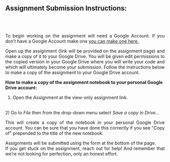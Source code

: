 ## Assignment Submission Instructions:

<br><br>
<p align="justify">
To begin working on the assignment will need a Google Account. If you don’t have a Google Account make one <a href="https://accounts.google.com/signup">you can make one here.</a>
<p/>

<p align="justify">
Open up the assignment (link will be provided on the assignment page) and make a copy of it to your Google Drive. You will be given edit permissions to the copied version in your Google Drive where you will write your code and which will ultimately become your submission. Follow the instructions below to make a copy of the assignment to your Google Drive account.
<p/>

<b> How to make a copy of the assignment notebook to your personal Google Drive account:</b>
<br>
1) Open the Assignment at the view-only assignment link.
<br>
2) Go to <i>File</i> then from the drop-down menu select <i>Save a copy in Drive…</i>
<br>
<p align="justify">
This will create a copy of the notebook in your personal Google Drive account. You can be sure that you have done this correctly if you see "Copy of" prepended to the title of the new notebook.
<p/>

<p align="justify">
  Assignments will be submitted using the form at the bottom of the page. <br> If you get stuck on the assignment, reach out for help! And remember that we’re not looking for perfection, only an honest effort.
<p/>
